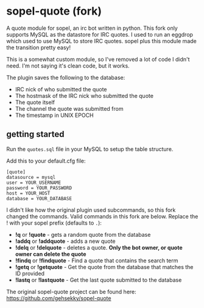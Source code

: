 sopel-quote (fork)
============

A quote module for sopel, an irc bot written in python. This fork only supports MySQL as the datastore for IRC quotes. I used to run an eggdrop which used to use MySQL to store IRC quotes. sopel plus this module made the transition pretty easy! 

This is a somewhat custom module, so I've removed a lot of code I didn't need. I'm not saying it's clean code, but it works. 

The plugin saves the following to the database:
* IRC nick of who submitted the quote
* The hostmask of the IRC nick who submitted the quote
* The quote itself
* The channel the quote was submitted from
* The timestamp in UNIX EPOCH

## getting started

Run the `quotes.sql` file in your MySQL to setup the table structure. 

Add this to your default.cfg file:

    [quote]
    datasource = mysql
    user = YOUR_USERNAME
    password = YOUR_PASSWORD
    host = YOUR_HOST
    database = YOUR_DATABASE
    
I didn't like how the original plugin used subcommands, so this fork changed the commands. 
Valid commands in this fork are below. Replace the ! with your sopel prefix (defaults to `.`):
* **!q** or **!quote** - gets a random quote from the database
* **!addq** or **!addquote** - adds a new quote
* **!delq** or **!delquote** - deletes a quote. **Only the bot owner, or quote owner can delete the quote**
* **!findq** or **!findquote** - Find a quote that contains the search term
* **!getq** or **!getquote** - Get the quote from the database that matches the ID provided
* **!lastq** or **!lastquote** - Get the last quote submitted to the database

The original sopel-quote project can be found here: https://github.com/gehsekky/sopel-quote
